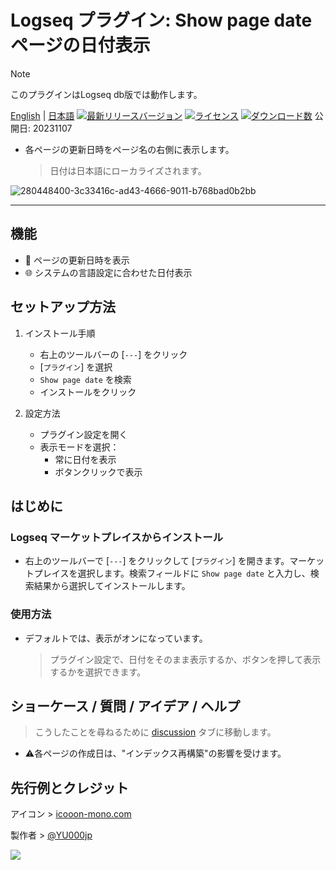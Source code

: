 # Logseq プラグイン: Show page date ページの日付表示

> [!NOTE]
このプラグインはLogseq db版では動作します。

[English](https://github.com/YU000jp/logseq-plugin-show-page-date) | [日本語](https://github.com/YU000jp/logseq-plugin-show-page-date/blob/main/readme.ja.md) [![最新リリースバージョン](https://img.shields.io/github/v/release/YU000jp/logseq-plugin-show-page-date)](https://github.com/YU000jp/logseq-plugin-show-page-date/releases) [![ライセンス](https://img.shields.io/github/license/YU000jp/logseq-plugin-show-page-date?color=blue)](https://github.com/YU000jp/logseq-plugin-show-page-date/LICENSE) [![ダウンロード数](https://img.shields.io/github/downloads/YU000jp/logseq-plugin-show-page-date/total.svg)](https://github.com/YU000jp/logseq-plugin-show-page-date/releases) 公開日: 20231107

- 各ページの更新日時をページ名の右側に表示します。
   > 日付は日本語にローカライズされます。

![280448400-3c33416c-ad43-4666-9011-b768bad0b2bb](https://github.com/YU000jp/logseq-plugin-show-page-date/assets/111847207/58e28654-3f45-4fd0-bcdf-3a76a87a41ad)

---

## 機能

- 📅 ページの更新日時を表示
- 🌐 システムの言語設定に合わせた日付表示

## セットアップ方法

1. インストール手順
   - 右上のツールバーの [`---`] をクリック
   - [`プラグイン`] を選択
   - `Show page date` を検索
   - インストールをクリック

2. 設定方法
   - プラグイン設定を開く
   - 表示モードを選択：
     - 常に日付を表示
     - ボタンクリックで表示

## はじめに

### Logseq マーケットプレイスからインストール

- 右上のツールバーで [`---`] をクリックして [`プラグイン`] を開きます。マーケットプレイスを選択します。検索フィールドに `Show page date` と入力し、検索結果から選択してインストールします。

### 使用方法

- デフォルトでは、表示がオンになっています。
   > プラグイン設定で、日付をそのまま表示するか、ボタンを押して表示するかを選択できます。

## ショーケース / 質問 / アイデア / ヘルプ

> こうしたことを尋ねるために [discussion](https://github.com/YU000jp/logseq-plugin-show-page-date/discussions) タブに移動します。

- ⚠️各ページの作成日は、"インデックス再構築"の影響を受けます。

## 先行例とクレジット

アイコン > [icooon-mono.com](https://icooon-mono.com/12577-%e3%82%ab%e3%83%ac%e3%83%b3%e3%83%80%e3%83%bc%e3%81%ae%e3%83%95%e3%83%aa%e3%83%bc%e3%82%a2%e3%82%a4%e3%82%b3%e3%83%b330/)

製作者 > [@YU000jp](https://github.com/YU000jp)

<a href="https://www.buymeacoffee.com/yu000japan"><img src="https://img.buymeacoffee.com/button-api/?text=Buy me a pizza&emoji=🍕&slug=yu000japan&button_colour=FFDD00&font_colour=000000&font_family=Poppins&outline_colour=000000&coffee_colour=ffffff" /></a>
